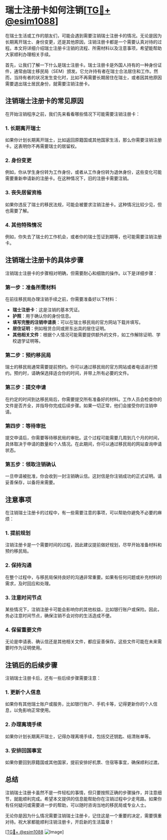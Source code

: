 # 瑞士注册卡如何注销[[TG💪+ @esim1088](https://t.me/s/esim1088)]

在瑞士生活或工作的朋友们，可能会遇到需要注销瑞士注册卡的情况。无论是因为长期离开瑞士、身份变更，还是其他原因，注销注册卡都是一个需要认真对待的过程。本文将详细介绍瑞士注册卡注销的流程、所需材料以及注意事项，希望能帮助大家顺利办理相关手续。

首先，让我们了解一下什么是瑞士注册卡。瑞士注册卡是外国人持有的一种身份证件，通常由瑞士移民局（SEM）颁发。它允许持有者在瑞士合法居住和工作。然而，当持有者的状况发生变化时，比如不再需要长期居住在瑞士，或者因其他原因需要退出瑞士居民身份，就需要注销注册卡。

## 注销瑞士注册卡的常见原因

在开始注销程序之前，我们先来看看哪些情况下可能需要注销注册卡：

### 1. 长期离开瑞士
如果你计划长期离开瑞士，比如返回原籍国或其他国家生活，那么你需要注销注册卡。这表明你不再需要瑞士的居留权。

### 2. 身份变更
例如，你从学生身份转为工作身份，或者从工作身份转为退休身份，这些变化可能需要重新申请新的注册卡。在这种情况下，旧的注册卡需要注销。

### 3. 丧失居留资格
如果你违反了瑞士的移民法规，可能会被要求注销注册卡。这种情况比较少见，但也需要了解。

### 4. 其他特殊情况
例如，你失去了瑞士的工作机会，或者你的瑞士签证到期等，也可能需要注销注册卡。

## 注销瑞士注册卡的具体步骤

注销瑞士注册卡的步骤相对明确，但需要耐心和细致的操作。以下是详细步骤：

### 第一步：准备所需材料
在前往移民局办理注销手续之前，你需要准备好以下材料：
- **瑞士注册卡**：这是注销的基本凭证。
- **护照**：用于确认你的身份信息。
- **填写完整的注销申请表**：可以在瑞士移民局的官方网站下载并填写。
- **居住证明**：例如租赁合同或房东出具的居住证明。
- **其他相关文件**：根据个人情况可能需要提供额外的文件，如工作解除证明、学校退学证明等。

### 第二步：预约移民局
瑞士的移民局通常需要提前预约。你可以通过移民局的官方网站或者电话进行预约。预约时，请确保选择适合你的时间，并带上所有必要的文件。

### 第三步：提交申请
在约定的时间到达移民局后，你需要提交所有准备好的材料。工作人员会检查你的文件是否齐全，并指导你完成后续步骤。如果一切正常，他们会接受你的注销申请。

### 第四步：等待审批
提交申请后，你需要等待移民局的审批。这个过程可能需要几周到几个月的时间，具体取决于申请的数量和个人情况。在此期间，你可以通过移民局的网站查询申请状态。

### 第五步：领取注销确认
一旦申请被批准，你会收到一封注销确认信。这封信是你注销成功的正式证明。请妥善保存，以备将来需要。

## 注意事项

在注销瑞士注册卡的过程中，有一些需要注意的事项，可以帮助你避免不必要的麻烦：

### 1. 提前规划
注销注册卡是一个需要时间的过程，因此建议提前做好规划，尽早开始准备材料和预约移民局。

### 2. 保持沟通
在整个过程中，与移民局保持良好的沟通非常重要。如果有任何问题或补充材料的需求，及时回应和处理。

### 3. 注意时间节点
某些情况下，注销注册卡可能会影响你的其他权益，比如银行账户或保险。因此，务必注意时间节点，确保注销不会对你的生活造成不便。

### 4. 保留重要文件
无论是申请表、确认信还是其他相关文件，都应妥善保存。这些文件可能在未来需要时作为证明使用。

## 注销后的后续步骤

注销瑞士注册卡后，还有一些后续步骤需要注意：

### 1. 更新个人信息
如果你有其他瑞士账户或服务，比如银行账户、手机卡等，记得更新你的个人信息，以免影响正常使用。

### 2. 办理离境手续
如果你计划长期离开瑞士，记得办理离境手续，包括交还钥匙、结清账单等。

### 3. 安排回国事宜
如果你要回到原籍国或其他国家，提前安排好机票、住宿等事宜，确保顺利过渡。

## 总结

注销瑞士注册卡虽然不是一件轻松的事情，但只要按照正确的步骤操作，并注意细节，就能顺利完成。希望本文提供的信息能帮助你在注销过程中少走弯路。如果你有任何疑问或需要进一步的帮助，可以随时咨询当地的移民局或专业人士。

无论你是因为什么情况需要注销瑞士注册卡，记住这是一个重要的决定，需要慎重对待。祝大家都能顺利注销注册卡，开启新的生活篇章！

[[TG💪+ @esim1088](https://t.me/s/esim1088) ![Image](https://i.postimg.cc/4NQfJmqS/Snipaste-2025-05-13-00-14-12.png)]